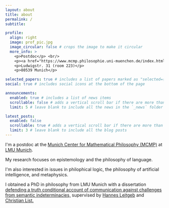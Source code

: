 ```yaml
---
layout: about
title: about
permalink: /
subtitle: 

profile:
  align: right
  image: prof_pic.jpg
  image_circular: false # crops the image to make it circular
  more_info: >
    <p>Postdoc</p> <br/>
    <p><a href="https://www.mcmp.philosophie.uni-muenchen.de/index.html">MCMP</a>, <a href="https://www.lmu.de/de/index.html">LMU Munich</a></p>
    <p>Ludwigstr. 31 (room 223)</p>
    <p>80539 Munich</p>

selected_papers: true # includes a list of papers marked as "selected={true}"
social: true # includes social icons at the bottom of the page

announcements:
  enabled: true # includes a list of news items
  scrollable: false # adds a vertical scroll bar if there are more than 3 news items
  limit: 5 # leave blank to include all the news in the `_news` folder

latest_posts:
  enabled: false
  scrollable: true # adds a vertical scroll bar if there are more than 3 new posts items
  limit: 3 # leave blank to include all the blog posts
---
```


I'm a postdoc at the <a href="https://www.mcmp.philosophie.uni-muenchen.de/index.html">Munich Center for Mathematical Philosophy (MCMP)</a> at <a href="https://www.lmu.de/de/index.html">LMU Munich</a>.

My research focuses on epistemology and the philosophy of language. 

I'm also interested in issues in philophical logic, the philosophy of artificial intelligence, and metaphysics.

I obtained a PhD in philosophy from LMU Munich with a dissertation <a href="https://edoc.ub.uni-muenchen.de/34874/">defending a truth conditional account of communication against challenges from semantic indeterminacies,</a> supervised by <a href="https://www.mcmp.philosophie.uni-muenchen.de/people/faculty/hannes_leitgeb/index.html">Hannes Leitgeb</a> and <a href="https://www.philosophie.lmu.de/de/personenuebersicht/kontaktseite/christian-list-087028b0.html">Christian List.</a>

